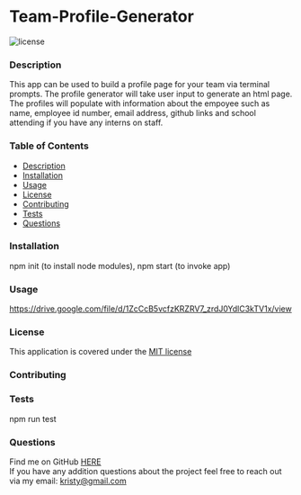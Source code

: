 
  # Team-Profile-Generator  

  ![license](https://img.shields.io/badge/license-MIT-yellow)

  ### Description

  This app can be used to build a profile page for your team via terminal prompts. The profile generator will take user input to generate an html page. The profiles will populate with information about the empoyee such as name, employee id number, email address, github links and school attending if you have any interns on staff.  
  
  
  ### Table of Contents 
  * [Description](https://github.com/Kristy-coding/README-Generator/blob/main/README.md#description)
  * [Installation](https://github.com/Kristy-coding/README-Generator/blob/main/README.md#installation)
  * [Usage](https://github.com/Kristy-coding/README-Generator/blob/main/README.md#usage)
  * [License](https://github.com/Kristy-coding/README-Generator/blob/main/README.md#license)
  * [Contributing](https://github.com/Kristy-coding/README-Generator/blob/main/README.md#contributing)
  * [Tests](https://github.com/Kristy-coding/README-Generator/blob/main/README.md#tests)
  * [Questions](https://github.com/Kristy-coding/README-Generator/blob/main/README.md#questions)
  
  ### Installation
  npm init (to install node modules), npm start (to invoke app) 
  

  ### Usage
  https://drive.google.com/file/d/1ZcCcB5vcfzKRZRV7_zrdJ0YdlC3kTV1x/view

   
  ### License 
  This application is covered under the [MIT license](https://choosealicense.com/licenses/mit/)
  
    
  ### Contributing
  
  
   
  ### Tests
  npm run test 
  
  ### Questions
  
  Find me on GitHub [HERE](https://github.com/kristy-coding)<br/>
  If you have any addition questions about the project feel free to reach out via my email: kristy@gmail.com
